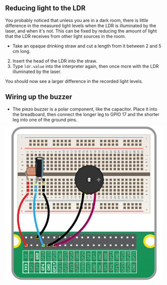 ## Reducing light to the LDR

You probably noticed that unless you are in a dark room, there is little difference in the measured light levels when the LDR is illuminated by the laser, and when it's not. This can be fixed by reducing the amount of light that the LDR receives from other light sources in the room.

-  Take an opaque drinking straw and cut a length from it between 2 and 5 cm long.
2.  Insert the head of the LDR into the straw.
3.  Type `ldr.value` into the interpreter again, then once more with the LDR illuminated by the laser.

You should now see a larger difference in the recorded light levels.

Wiring up the buzzer
--------------------

-  The piezo buzzer is a polar component, like the capacitor. Place it into the breadboard, then connect the longer leg to GPIO 17 and the shorter leg into one of the ground pins.

![](images/Laser-tripwire_4-01.png)

